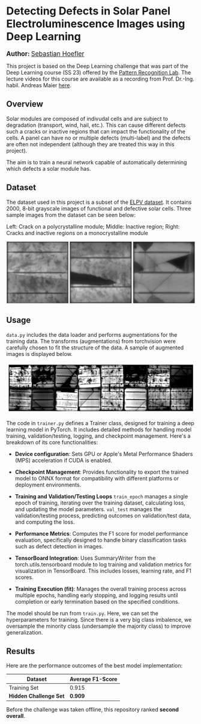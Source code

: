 # Detecting Defects in Solar Panel Electroluminescence Images using Deep Learning

<p><strong><span style="font-size: larger;">Author:</span></strong> <a href="https://github.com/sebastianhoefler" style="font-size: larger;">Sebastian Hoefler</a></p>

This project is based on the Deep Learning challenge that was part of the Deep Learning course (SS 23) offered by the [Pattern Recognition Lab](https://lme.tf.fau.de/). The lecture videos for this course are available as a recording from Prof. Dr.-Ing. habil. Andreas Maier [here](https://www.youtube.com/watch?v=SCFToE1vM2U&list=PLpOGQvPCDQzvJEPFUQ3mJz72GJ95jyZTh). 

## Overview

Solar modules are composed of indivudal cells and are subject to degradation (transport, wind, hail, etc.). This can cause different defects such a cracks or inactive regions that can impact the functionality of the cells. A panel can have no or multiple defects (multi-label) and the defects are often not independent (although they are treated this way in this project).

The aim is to train a neural network capable of automatically determining which defects a solar module has. 


## Dataset

The dataset used in this project is a subset of the [ELPV dataset](https://github.com/zae-bayern/elpv-dataset). It contains 2000, 8-bit grayscale images of functional and defective solar cells. Three sample images from the dataset can be seen below: 

Left: Crack on a polycrystalline module; Middle: Inactive region; Right: Cracks and
inactive regions on a monocrystalline module

![alt text](<sample_images/sample_images.png>)

## Usage

`data.py` includes the data loader and performs augmentations for the training data. The transforms (augmentations) from torchvision were carefully chosen to fit the structure of the data. A sample of augmented images is displayed below.

![alt text](<sample_images/sample_aug_images.png>)


The code in `trainer.py`  defines a Trainer class, designed for training a deep learning model in PyTorch. It includes detailed methods for handling model training, validation/testing, logging, and checkpoint management. Here's a breakdown of its core functionalities:

* **Device configuration**: Sets GPU or Apple's Metal Performance Shaders (MPS) acceleration if CUDA is enabled.

* **Checkpoint Management**: Provides functionality to export the trained model to ONNX format for compatibility with different platforms or deployment environments.

* **Training and Validation/Testing Loops** `train_epoch` manages a single epoch of training, iterating over the training dataset, calculating loss, and updating the model parameters. `val_test` manages the validation/testing process, predicting outcomes on validation/test data, and computing the loss.

* **Performance Metrics**: Computes the F1 score for model performance evaluation, specifically designed to handle binary classification tasks such as defect detection in images.

* **TensorBoard Integration**: Uses SummaryWriter from the torch.utils.tensorboard module to log training and validation metrics for visualization in TensorBoard. This includes losses, learning rate, and F1 scores.

* **Training Execution (fit)**: Manages the overall training process across multiple epochs, handling early stopping, and logging results until completion or early termination based on the specified conditions.

The model should be run from `train.py`. Here, we can set the hyperparameters for training. Since there is a very big class imbalence, we oversample the minority class (undersample the majority class) to improve generalization. 

## Results

Here are the performance outcomes of the best model implementation:

| Dataset                  | Average F1-Score |
|--------------------------|------------------|
| Training Set             | 0.915            |
| **Hidden Challenge Set** | **0.909**        |

Before the challenge was taken offline, this repository ranked **second overall**.
